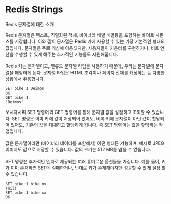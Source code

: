 # Redis Strings
Redis 문자열에 대한 소개

Redis 문자열은 텍스트, 직렬화된 객체, 바이너리 배열 배열등을 포함하는 바이트 시퀸스를
저장합니다. 이와 같이 문자열은 Redis 키에 사용할 수 있는 가장 기본적인 형태의 
값입니다. 문자열은 주로 캐싱에 이용되지만, 사용자들이 카운터를 구현하거나, 
비트 연산을 수행할 수 있게 해주는 추가적인 기능들도 지원해줍니다.
<br><br>
Redis 키는 문자열이고, 밸류도 문자열 타입을 사용하기 때문에, 우리는 문자열에 
문자열을 매핑하게 된다. 문자열 타입은 HTML 조각이나 페이지 전체를 캐싱하는 등 
다양한 상황에서 유용합니다.
```redis
SET bike:1 Deimos
OK
GET bike:1
"Deimos"
```
보시다시피 SET 명령어와 GET 명령어를 통해 문자열 값을 설정하고 조회할 수 있습니다.
SET 명령은 이미 키에 값이 저장되어 있어도, 비록 키에 문자열이 아닌 값이 할당되어 있어도,
기존의 값을 대체하고 할당하게 됩니다. 즉 SET 명령어는 값을 할당하는 작업입니다.
<br><br>
값은 문자열이라면 (바이너리 데이터를 포함해서) 어떤 형태든 가능하며, 예시로 JPEG
이미지도 값으로 저장할 수 있습니다. 값의 크기는 512 MB를 넘을 수 없습니다.
<br><br>
SET 명령은 추가적인 인자로 제공되는 여러 흥미로운 옵션들을 가집니다. 예를 들어,
키가 이미 존재하면 SET이 실패하거나, 반대로 키가 존재해야지만 성공할 수 있게 설정
할 수 있습니다.
```redis
SET bike:1 bike nx
(nil)
SET bike:1 bike xx
OK
```